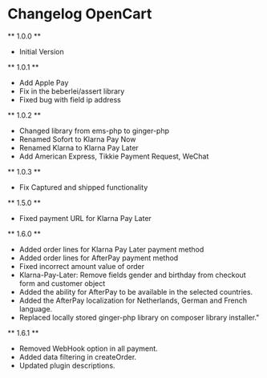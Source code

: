 # Changelog OpenCart

** 1.0.0 **

* Initial Version

** 1.0.1 **

* Add Apple Pay
* Fix in the beberlei/assert library
* Fixed bug with field ip address

** 1.0.2 **

* Changed library from ems-php to ginger-php
* Renamed Sofort to Klarna Pay Now
* Renamed Klarna to Klarna Pay Later
* Add American Express, Tikkie Payment Request, WeChat 

** 1.0.3 **

* Fix Captured and shipped functionality

** 1.5.0 **

* Fixed payment URL for Klarna Pay Later

** 1.6.0 ** 

* Added order lines for Klarna Pay Later payment method
* Added order lines for AfterPay payment method
* Fixed incorrect amount value of order
* Klarna-Pay-Later: Remove fields gender and birthday from checkout form and customer object
* Added the ability for AfterPay to be available in the selected countries.
* Added the AfterPay localization for Netherlands, German and French language.
* Replaced locally stored ginger-php library on composer library installer."

** 1.6.1 **

* Removed WebHook option in all payment.
* Added data filtering in createOrder.
* Updated plugin descriptions.